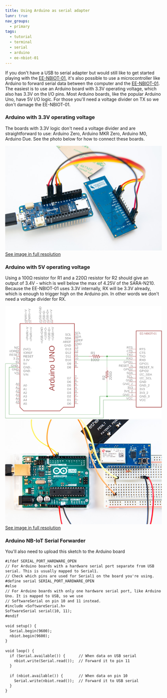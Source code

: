 ```yaml
---
title: Using Arduino as serial adapter
lunr: true
nav_groups:
  - primary
tags:
  - tutorial
  - terminal
  - serial
  - arduino
  - ee-nbiot-01
---
```


If you don't have a USB to serial adapter but would still like to get started playing with the [EE-NBIOT-01][1], it's also possible to use a microcontroller like Arduino to forward serial data between the computer and the [EE-NBIOT-01][1]. The easiest is to use an Arduino board with 3.3V operating voltage, which also has 3.3V on the I/O pins. Most Arduino boards, like the popular Arduino Uno, have 5V I/O logic. For those you'll need a voltage divider on TX so we don't damage the EE-NBIOT-01.

### Arduino with 3.3V operating voltage
The boards with 3.3V logic don't need a voltage divider and are straightforward to use: Arduino Zero, Arduino MKR Zero, Arduino M0, Arduino Due. See the photo below for how to connect these boards.

<a href="img/mkrzero.jpg" target="_blank">![Arduino MKR Zero serial forwarder](img/mkrzero-small.jpg)<br/>
See image in full resolution</a>

### Arduino with 5V operating voltage
Using a 100Ω resistor for R1 and a 220Ω resistor for R2 should give an output of 3.4V - which is well below the max of 4.25V of the SARA-N210. Because the EE-NBIOT-01 uses 3.3V internally, RX will be 3.3V already, which is enough to trigger high on the Arduino pin. In other words we don't need a voltage divider for RX.

![Arduino serial forwarder schematics](img/arduino-serial-forwarder-sch.png)
<a href="img/arduino-serial-forwarder.jpg" target="_blank">![Arduino serial forwarder breadboard](img/arduino-serial-forwarder-small.jpg)<br/>
See image in full resolution</a>

### Arduino NB-IoT Serial Forwarder
You'll also need to upload this sketch to the Arduino board

```c_cpp
#ifdef SERIAL_PORT_HARDWARE_OPEN
// For Arduino boards with a hardware serial port separate from USB serial. This is usually mapped to Serial1.
// Check which pins are used for Serial1 on the board you're using.
#define serial SERIAL_PORT_HARDWARE_OPEN
#else
// For Arduino boards with only one hardware serial port, like Arduino Uno. It is mapped to USB, so we use
// SoftwareSerial on pin 10 and 11 instead.
#include <SoftwareSerial.h>
SoftwareSerial serial(10, 11);
#endif

void setup() {
  Serial.begin(9600);
  nbiot.begin(9600);
}

void loop() {
  if (Serial.available()) {      // When data on USB serial
    nbiot.write(Serial.read());  // Forward it to pin 11
  }

  if (nbiot.available()) {       // When data on pin 10
    Serial.write(nbiot.read());  // Forward it to USB serial
  }
}
```

[1]: https://shop.exploratory.engineering/collections/frontpage/products/ee-nbiot-01-v1-1-breakout-module
